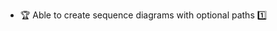 * <span id="outcome-sequenceDiagrams-optionalPaths-one">:trophy: Able to create sequence diagrams with optional paths :one:</span>
